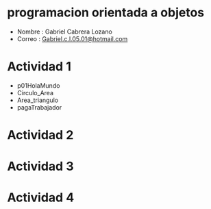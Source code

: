 # programacion orientada a objetos

- Nombre : Gabriel Cabrera Lozano
- Correo : Gabriel.c.l.05.01@hotmail.com

 # Actividad 1 
 - p01HolaMundo
 - Circulo_Area
 - Area_triangulo
 - pagaTrabajador

 # Actividad 2 

 # Actividad 3 

 # Actividad 4
